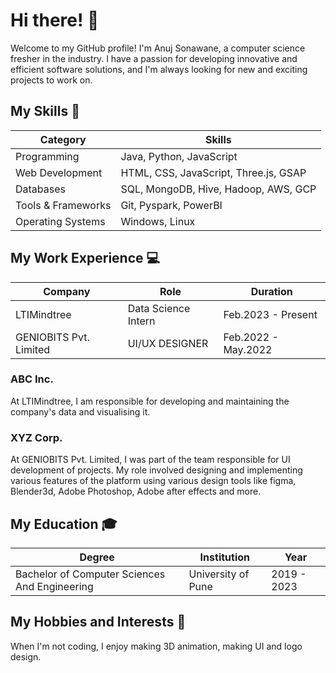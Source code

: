 # Hi there! 👋

Welcome to my GitHub profile! I'm Anuj Sonawane, a computer science fresher in the industry. I have a passion for developing innovative and efficient software solutions, and I'm always looking for new and exciting projects to work on.

## My Skills 🚀

| Category           | Skills                                                                                           |
| ------------------|-------------------------------------------------------------------------------------------------|
| Programming        | Java, Python, JavaScript                                                                  |
| Web Development    | HTML, CSS, JavaScript, Three.js, GSAP                                                          |
| Databases          | SQL, MongoDB, Hive, Hadoop, AWS, GCP                                                                          |
| Tools & Frameworks | Git, Pyspark, PowerBI                                                            |
| Operating Systems  | Windows, Linux                                                                           |

## My Work Experience 💻

| Company              | Role                        | Duration          |
| ---------------------|-----------------------------|-------------------|
| LTIMindtree          | Data Science Intern           | Feb.2023 - Present     |
| GENIOBITS Pvt. Limited           | UI/UX DESIGNER   | Feb.2022 - May.2022        |

### ABC Inc.

At LTIMindtree, I am responsible for developing and maintaining the company's data and visualising it.

### XYZ Corp.

At GENIOBITS Pvt. Limited, I was part of the team responsible for UI development of projects. My role involved designing and implementing various features of the platform using various design tools like figma, Blender3d, Adobe Photoshop, Adobe after effects and more.

## My Education 🎓

| Degree                | Institution                       | Year            |
| ----------------------|----------------------------------|-----------------|
| Bachelor of Computer Sciences And Engineering | University of Pune              | 2019 - 2023      |

## My Hobbies and Interests 🎨

When I'm not coding, I enjoy making 3D animation, making UI and logo design.
